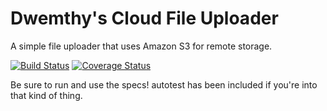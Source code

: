 Dwemthy's Cloud File Uploader
=============================

A simple file uploader that uses Amazon S3 for remote storage.

[![Build Status](https://travis-ci.org/nchase/file_uploader.png?branch=master)](https://travis-ci.org/nchase/file_uploader) [![Coverage Status](https://coveralls.io/repos/nchase/file_uploader/badge.png?branch=master)](https://coveralls.io/r/nchase/file_uploader)


Be sure to run and use the specs! autotest has been included if you're into that kind of thing.
